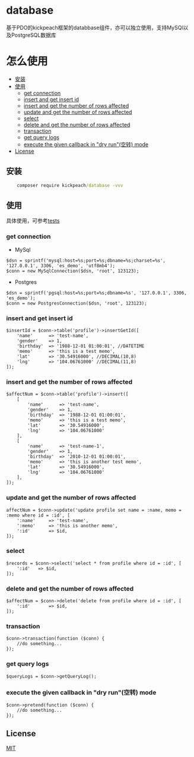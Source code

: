 # database

基于PDO的kickpeach框架的databbase组件，亦可以独立使用，支持MySQl以及PostgreSQL数据库

# 怎么使用

* [安装](#安装)
* [使用](#使用)
  * [get connection](#get-connection)
  * [insert and get insert id](#insert-and-get-insert-id)
  * [insert and get the number of rows affected](#insert-and-get-the-number-of-rows-affected)
  * [update and get the number of rows affected](#update-and-get-the-number-of-rows-affected)
  * [select](#select)
  * [delete and get the number of rows affected](#delete-and-get-the-number-of-rows-affected)
  * [transaction](#transaction)
  * [get query logs](#get-query-logs)
  * [execute the given callback in "dry run"(空转) mode](#execute-the-given-callback-in-dry-run空转-mode)
* [License](#license)


## 安装

```cmd
    composer require kickpeach/database -vvv
```

## 使用
具体使用，可参考[tests](https://github.com/KickPeach/database/blob/master/tests/DatabaseTest.php)

### get connection

* MySql

```
$dsn = sprintf('mysql:host=%s;port=%s;dbname=%s;charset=%s', '127.0.0.1', 3306, 'es_demo', 'utf8mb4');
$conn = new MySqlConnection($dsn, 'root', 123123);
```

* Postgres

```
$dsn = sprintf('pgsql:host=%s;port=%s;dbname=%s', '127.0.0.1', 3306, 'es_demo');
$conn = new PostgresConnection($dsn, 'root', 123123);
```

### insert and get insert id

```
$insertId = $conn->table('profile')->insertGetId([
    'name'      => 'test-name',
    'gender'    => 1,
    'birthday'  => '1988-12-01 01:00:01', //DATETIME
    'memo'      => 'this is a test memo',
    'lat'       => '30.54916000', //DECIMAL(10,8)
    'lng'       => '104.06761000' //DECIMAL(11,8)
]);
```

### insert and get the number of rows affected

```
$affectNum = $conn->table('profile')->insert([
    [
        'name'      => 'test-name',
        'gender'    => 1,
        'birthday'  => '1988-12-01 01:00:01',
        'memo'      => 'this is a test memo',
        'lat'       => '30.54916000',
        'lng'       => '104.06761000'
    ],
    [
        'name'      => 'test-name-1',
        'gender'    => 1,
        'birthday'  => '2010-12-01 01:00:01',
        'memo'      => 'this is another test memo',
        'lat'       => '30.54916000',
        'lng'       => '104.06761000'
    ],
]);
```

### update and get the number of rows affected

```
affectNum = $conn->update('update profile set name = :name, memo = :memo where id = :id', [
    ':name'     => 'test-name',
    ':memo'     => 'this is another memo',
    ':id'       => $id,
]);
```

### select

```
$records = $conn->select('select * from profile where id = :id', [
    ':id'   => $id,
]);
```

### delete and get the number of rows affected

```
$affectNum = $conn->delete('delete from profile where id = :id', [
    ':id'       => $id,
]);
```

### transaction
```
$conn->transaction(function ($conn) {
    //do something...
});
```

### get query logs

```
$queryLogs = $conn->getQueryLog();
```

### execute the given callback in "dry run"(空转) mode

```
$conn->pretend(function ($conn) {
    //do something...
});
```

## License

[MIT](https://opensource.org/licenses/MIT)